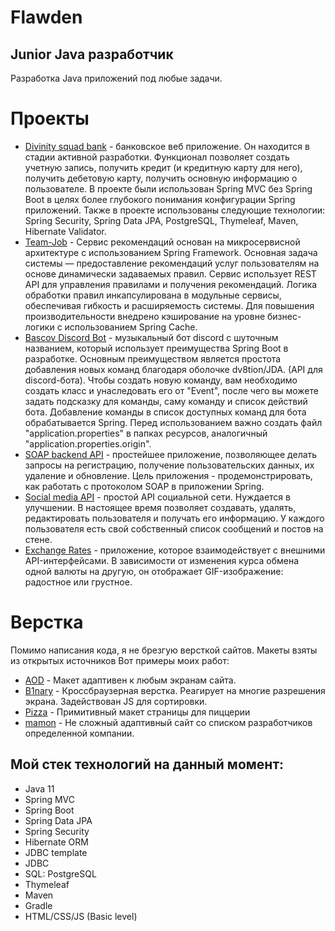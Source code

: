 # Flawden
## Junior Java разработчик
Разработка Java приложений под любые задачи. 

# Проекты

- [Divinity squad bank](https://github.com/Flawden/Divinity-Squad-Bank) - банковское веб приложение. Он находится в стадии активной разработки. Функционал позволяет создать учетную запись, получить кредит (и кредитную карту для него), получить дебетовую карту, получить основную информацию о пользователе. В проекте были использован Spring MVC без Spring Boot в целях более глубокого понимания конфигурации Spring приложений. Также в проекте использованы следующие технологии: Spring Security, Spring Data JPA, PostgreSQL, Thymeleaf, Maven, Hibernate Validator.
- [Team-Job](https://github.com/Ivan-Kovalev/Team-job) - Сервис рекомендаций основан на микросервисной архитектуре с использованием Spring Framework. Основная задача системы — предоставление рекомендаций услуг пользователям на основе динамически задаваемых правил. Сервис использует REST API для управления правилами и получения рекомендаций. Логика обработки правил инкапсулирована в модульные сервисы, обеспечивая гибкость и расширяемость системы. Для повышения производительности внедрено кэширование на уровне бизнес-логики с использованием Spring Cache.
- [Bascov Discord Bot](https://github.com/Flawden/BaskovDiscordBot) - музыкальный бот discord с шуточным названием, который использует преимущества Spring Boot в разработке. Основным преимуществом является простота добавления новых команд благодаря оболочке dv8tion/JDA. (API для discord-бота). Чтобы создать новую команду, вам необходимо создать класс и унаследовать его от "Event", после чего вы можете задать подсказку для команды, саму команду и список действий бота. Добавление команды в список доступных команд для бота обрабатывается Spring. Перед использованием важно создать файл "application.properties" в папках ресурсов, аналогичный "application.properties.origin".
- [SOAP backend API](https://github.com/Flawden/SOAPbackendAPI) - простейшее приложение, позволяющее делать запросы на регистрацию, получение пользовательских данных, их удаление и обновление. Цель приложения - продемонстрировать, как работать с протоколом SOAP в приложении Spring.
- [Social media API](https://github.com/Flawden/SocialMediaAPI) - простой API социальной сети. Нуждается в улучшении. В настоящее время позволяет создавать, удалять, редактировать пользователя и получать его информацию. У каждого пользователя есть свой собственный список сообщений и постов на стене.
- [Exchange Rates](https://github.com/Flawden/ExchangeRates) - приложение, которое взаимодействует с внешними API-интерфейсами. В зависимости от изменения курса обмена одной валюты на другую, он отображает GIF-изображение: радостное или грустное.

# Верстка
Помимо написания кода, я не брезгую версткой сайтов. Макеты взяты из открытых источников
Вот примеры моих работ:

- [AOD](https://flawden.github.io/AOD/) - Макет адаптивен к любым экранам сайта.
- [B1nary](https://flawden.github.io/B1nary/) - Кроссбраузерная верстка. Реагирует на многие разрешения экрана. Задействован JS для сортировки.
- [Pizza](https://flawden.github.io/Pizza/) - Примитивный макет страницы для пиццерии
- [mamon](https://flawden.github.io/mamon/) - Не сложный адаптивный сайт со списком разработчиков определенной компании.

## Мой стек технологий на данный момент:

- Java 11
- Spring MVC
- Spring Boot
- Spring Data JPA
- Spring Security
- Hibernate ORM
- JDBC template
- JDBC
- SQL: PostgreSQL
- Thymeleaf
- Maven
- Gradle
- HTML/CSS/JS (Basic level)
